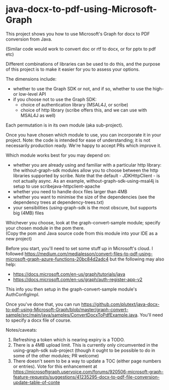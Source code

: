 # java-docx-to-pdf-using-Microsoft-Graph

This project shows you how to use Microsoft's Graph for docx to PDF conversion from Java.

(Similar code would work to convert doc or rtf to docx, or for pptx to pdf etc)

Different combinations of libraries can be used to do this, and the purpose of this
project is to make it easier for you to assess your options.     

The dimensions include:
- whether to use the Graph SDK or not, and if so, whether to use the high- or low-level API
- if you choose not to use the Graph SDK:
  - choice of authentication library (MSAL4J, or scribe)
  - choice of http library (scribe offers this, and we can use with MSAL4J as well) 

Each permutation is in its own module (aka sub-project).

Once you have chosen which module to use, you can incorporate it in your project. Note: the code is intended for ease of understanding; it is not necessarily production ready.  We're happy to accept PRs which improve it.

Which module works best for you may depend on:
- whether you are already using and familiar with a particular http library: the without-graph-sdk modules allow you to choose between the http libraries supported by scribe.  Note that the default - JDKHttpClient - is not actually async.  As an example, without-graph-sdk-using-msal4j is setup to use scribejava-httpclient-apache
- whether you need to handle docx files larger than 4MB
- whether you want to minimise the size of the dependencies (see the dependency trees at dependency-trees.txt)
- your sensibilities (using-graph-sdk is the most obscure, but supports big (4MB) files 

Whichever you choose, look at the graph-convert-sample module; specify your chosen module in the pom there.  
(Copy the pom and Java source code from this module into your IDE as a new project) 

Before you start, you'll need to set some stuff up in Microsoft's cloud.  I followed https://medium.com/medialesson/convert-files-to-pdf-using-microsoft-graph-azure-functions-20bc84d2adc4 but the following may also help:

- https://docs.microsoft.com/en-us/graph/tutorials/java
- https://docs.microsoft.com/en-us/graph/auth-register-app-v2

This info you then setup in the graph-convert-sample module's AuthConfigImpl.

Once you've done that, you can run https://github.com/plutext/java-docx-to-pdf-using-Microsoft-Graph/blob/master/graph-convert-sample/src/main/java/samples/ConvertDocxToPdfExample.java.  You'll need to specify a docx file of course.

Notes/caveats:

1.  Refreshing a token which is nearing expiry is a TODO.
2.  There is a 4MB upload limit.  This is currently only circumvented in the using-graph-sdk sub-project
(though it ought to be possible to do in some of the other modules; PR welcome)
3.  There doesn't seem to be a way to update a TOC (either page numbers or entries).  Vote for this enhancement at https://microsoftgraph.uservoice.com/forums/920506-microsoft-graph-feature-requests/suggestions/41235295-docx-to-pdf-file-conversion-update-table-of-conte 

